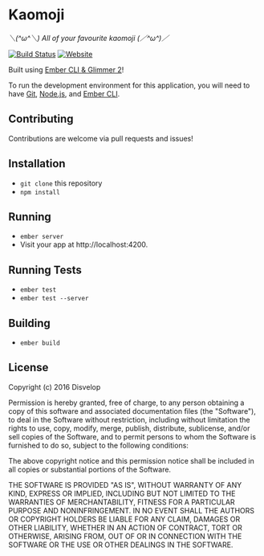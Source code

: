 # Kaomoji

*＼(^ω^＼) All of your favourite kaomoji (／^ω^)／*

[![Build Status](https://travis-ci.org/disvelop/kaomoji.svg?branch=master)](https://travis-ci.org/disvelop/kaomoji)
[![Website](https://img.shields.io/website-up-down-green-red/http/kaomoji.disvelop.net.svg?maxAge=2592000)](https://kaomoji.disvelop.net/)

Built using [Ember CLI & Glimmer 2](https://github.com/rwjblue/experimental-glimmer-app)!

To run the development environment for this application, you will need to have [Git](https://git-scm.com/), [Node.js](https://nodejs.org/en/), and [Ember CLI](https://ember-cli.com/).

## Contributing

Contributions are welcome via pull requests and issues!

## Installation

* `git clone` this repository
* `npm install`

## Running

* `ember server`
* Visit your app at http://localhost:4200.

## Running Tests

* `ember test`
* `ember test --server`

## Building

* `ember build`


## License
Copyright (c) 2016 Disvelop

Permission is hereby granted, free of charge, to any person obtaining a copy of this software and associated documentation files (the "Software"), to deal in the Software without restriction, including without limitation the rights to use, copy, modify, merge, publish, distribute, sublicense, and/or sell copies of the Software, and to permit persons to whom the Software is furnished to do so, subject to the following conditions:

The above copyright notice and this permission notice shall be included in all copies or substantial portions of the Software.

THE SOFTWARE IS PROVIDED "AS IS", WITHOUT WARRANTY OF ANY KIND, EXPRESS OR IMPLIED, INCLUDING BUT NOT LIMITED TO THE WARRANTIES OF MERCHANTABILITY, FITNESS FOR A PARTICULAR PURPOSE AND NONINFRINGEMENT. IN NO EVENT SHALL THE AUTHORS OR COPYRIGHT HOLDERS BE LIABLE FOR ANY CLAIM, DAMAGES OR OTHER LIABILITY, WHETHER IN AN ACTION OF CONTRACT, TORT OR OTHERWISE, ARISING FROM, OUT OF OR IN CONNECTION WITH THE SOFTWARE OR THE USE OR OTHER DEALINGS IN THE SOFTWARE.
